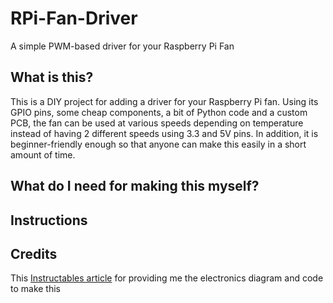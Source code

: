 # RPi-Fan-Driver
A simple PWM-based driver for your Raspberry Pi Fan

## What is this?
This is a DIY project for adding a driver for your Raspberry Pi fan. Using its GPIO pins, some cheap components, a bit of Python code and a custom PCB, the fan can be used at various speeds depending on temperature instead of having 2 different speeds using 3.3 and 5V pins. In addition, it is beginner-friendly enough so that anyone can make this easily in a short amount of time.

## What do I need for making this myself?

## Instructions

## Credits
This [Instructables article](https://www.instructables.com/PWM-Regulated-Fan-Based-on-CPU-Temperature-for-Ras/) for providing me the electronics diagram and code to make this
